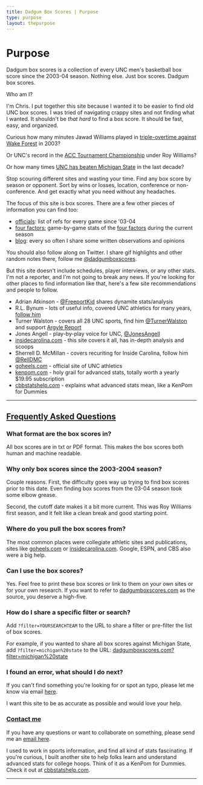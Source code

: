 ```yaml
---
title: Dadgum Box Scores | Purpose
type: purpose
layout: thepurpose
---
```


# Purpose

Dadgum box scores is a collection of every UNC men's basketball box score since the 2003-04 season. Nothing else. Just box scores. Dadgum box scores.

Who am I? 

I'm Chris. I put together this site because I wanted it to be easier to find old UNC box scores. I was tried of navigating crappy sites and not finding what I wanted. It shouldn't be _that hard_ to find a box score. It should be fast, easy, and organized. 

Curious how many minutes Jawad Williams played in [triple-overtime against Wake Forest](/boxes/2004/wake-119-unc-114/) in 2003?

Or UNC's record in the [ACC Tournament Championship](/?filter=acc%20tournament%20championship) under Roy Williams? 

Or how many times [UNC has beaten Michigan State](/?filter=michigan%20state) in the last decade? 

Stop scouring different sites and wasting your time. Find any box score by season or opponent. Sort by wins or losses, location, conference or non-conference. And get exactly what you need without any headaches.

The focus of this site is box scores. There are a few other pieces of information you can find too:

- [officials](/officials): list of refs for every game since '03-04 
- [four factors:](/four-factors/) game-by-game stats of the [four factors](https://cbbstatshelp.com/four-factors/) during the current season
- [blog](https://fyi.dadgumboxscores.com): every so often I share some written observations and opinions

You should also follow along on Twitter. I share gif highlights and other random notes there, follow me [@dadgumboxscores](https://twitter.com/dadgumboxscores). 

But this site doesn't include schedules, player interviews, or any other stats. I'm not a reporter, and I'm not going to break any news. If you're looking for other places to find information like that, here's a few site recommendations and people to follow. 


- Adrian Atkinson - [@FreeportKid](https://twitter.com/FreeportKid) shares dynamite stats/analysis
- R.L. Bynum - lots of useful info, covered UNC athletics for many years, [follow him](https://twitter.com/RL_Bynum)
- Turner Walston - covers all 28 UNC sports, find him [@TurnerWalston](https://twitter.com/TurnerWalston) and support [Argyle Report](https://www.argylereport.com/)
- Jones Angell - play-by-play voice for UNC, [@JonesAngell](https://twitter.com/JonesAngell) 
- [insidecarolina.com](http://insidecarolina.com) - this site covers it all, has in-depth analysis and scoops 
- Sherrell D. McMillan - covers recuriting for Inside Carolina, follow him [@RellDMC](https://twitter.com/RellDMC)
- [goheels.com](http://goheels.com) - official site of UNC athletics 
- [kenpom.com](http://kenpom.com) - holy grail for advanced stats, totally worth a yearly $19.95 subscription
- [cbbstatshelp.com](https://cbbstatshelp.com) - explains what advanced stats mean, like a KenPom for Dummies 

* * *

<a name="faq"></a>

## [Frequently Asked Questions](/purpose/#faq)

### What format are the box scores in?

All box scores are in txt or PDF format. This makes the box scores both human and machine readable.

### Why only box scores since the 2003-2004 season?

Couple reasons. First, the difficulty goes way up trying to find box scores prior to this date. Even finding box scores from the 03-04 season took some elbow grease.

Second, the cutoff date makes it a bit more current. This was Roy Williams first season, and it felt like a clean break and good starting point.

### Where do you pull the box scores from?

The most common places were collegiate athletic sites and publications, sites like [goheels.com](http://goheels.com) or [insidecarolina.com](http://insidecarolina.com). Google, ESPN, and CBS also were a big help.

### Can I use the box scores?

Yes. Feel free to print these box scores or link to them on your own sites or for your own research. If you want to refer to [dadgumboxscores.com](http://dadgumboxscores.com) as the source, you deserve a high-five.

### How do I share a specific filter or search? 

Add `?filter=YOURSEARCHTEAM` to the URL to share a filter or pre-filter the list of box scores. 

For example, if you wanted to share all box scores against Michigan State, add `?filter=michigan%20state` to the URL: [dadgumboxscores.com?filter=michigan%20state](http://dadgumboxscores.com?filter=michigan%20state)

### I found an error, what should I do next?

If you can't find something you're looking for or spot an typo, please let me know via email [here](mailto:cbbstatshelp@gmail.com).

I want this site to be as accurate as possible and would love your help.

<a name="faq"></a>

### [Contact me](/purpose/#contact)

If you have any questions or want to collaborate on something, please send me an [email here](mailto:cbbstatshelp@gmail.com). 

I used to work in sports information, and find all kind of stats fascinating. If you're curious, I built another site to help folks learn and understand advanced stats for college hoops. Think of it as a KenPom for Dummies. Check it out at [cbbstatshelp.com](https://cbbstatshelp.com).

* * * 
